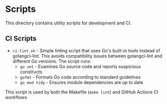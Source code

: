 # Scripts

This directory contains utility scripts for development and CI.

## CI Scripts

- `ci-lint.sh` - Simple linting script that uses Go's built-in tools instead of golangci-lint. This avoids compatibility issues between golangci-lint and different Go versions. The script runs:
  - `go vet` - Examines Go source code and reports suspicious constructs
  - `gofmt` - Formats Go code according to standard guidelines
  - `go mod tidy` - Ensures module dependencies are up to date

This script is used by both the Makefile (`make lint`) and GitHub Actions CI workflows.
